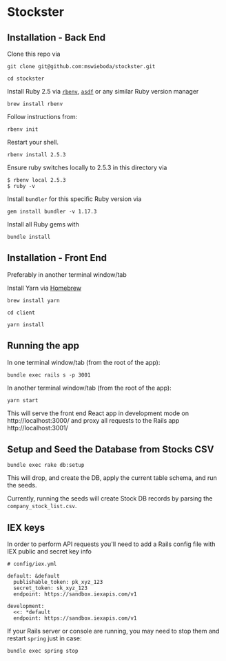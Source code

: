 # Stockster

## Installation - Back End

Clone this repo via

```
git clone git@github.com:mswieboda/stockster.git
```

```
cd stockster
```

Install Ruby 2.5 via [`rbenv`](https://github.com/rbenv/rbenv), [`asdf`](https://github.com/asdf-vm/asdf) or any similar Ruby version manager

```
brew install rbenv
```

Follow instructions from:
```
rbenv init
```

Restart your shell.

```
rbenv install 2.5.3
```

Ensure ruby switches locally to 2.5.3 in this directory via

```
$ rbenv local 2.5.3
$ ruby -v
```

Install `bundler` for this specific Ruby version via

```
gem install bundler -v 1.17.3
```

Install all Ruby gems with

```
bundle install
```

## Installation - Front End

Preferably in another terminal window/tab

Install Yarn via [Homebrew](https://brew.sh/)

```
brew install yarn
```

```
cd client
```

```
yarn install
```

## Running the app

In one terminal window/tab (from the root of the app):

```
bundle exec rails s -p 3001
```

In another terminal window/tab (from the root of the app):

```
yarn start
```

This will serve the front end React app in development mode on http://localhost:3000/ and proxy all requests to the Rails app http://localhost:3001/


## Setup and Seed the Database from Stocks CSV

```
bundle exec rake db:setup
```

This will drop, and create the DB, apply the current table schema, and run the seeds.

Currently, running the seeds will create Stock DB records by parsing the `company_stock_list.csv`.


## IEX keys

In order to perform API requests you'll need to add a Rails config file with IEX public and secret key info

```
# config/iex.yml

default: &default
  publishable_token: pk_xyz_123
  secret_token: sk_xyz_123
  endpoint: https://sandbox.iexapis.com/v1

development:
  <<: *default
  endpoint: https://sandbox.iexapis.com/v1

```

If your Rails server or console are running, you may need to stop them and restart `spring` just in case:

```
bundle exec spring stop
```

